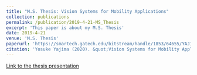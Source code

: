 ```yaml
---
title: "M.S. Thesis: Vision Systems for Mobility Applications"
collection: publications
permalink: /publication/2019-4-21-MS_Thesis
excerpt: 'This paper is about my M.S. Thesis'
date: 2019-4-21
venue: 'M.S. Thesis'
paperurl: 'https://smartech.gatech.edu/bitstream/handle/1853/64655/YAJIMA-THESIS-2020.pdf?sequence=1'
citation: 'Yosuke Yajima (2020). &quot;Vision Systems for Mobility Applications.&quot; Thesis Adviser: Prof. Bert Bras.'
---
```

[Link to the thesis presentation](http://www2.me.gatech.edu/theses/summary.asp?db=1&LASTNAME=Yajima&FIRSTNAME=Yosuke)